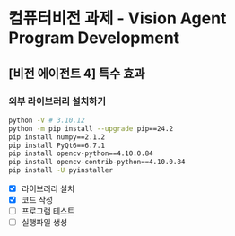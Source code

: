 # 컴퓨터비전 과제 - Vision Agent Program Development

## [비전 에이전트 4] 특수 효과

### 외부 라이브러리 설치하기

```bash
python -V # 3.10.12
python -m pip install --upgrade pip==24.2
pip install numpy==2.1.2
pip install PyQt6==6.7.1
pip install opencv-python==4.10.0.84
pip install opencv-contrib-python==4.10.0.84
pip install -U pyinstaller
```

* [X] 라이브러리 설치
* [X] 코드 작성
* [ ] 프로그램 테스트
* [ ] 실행파일 생성
